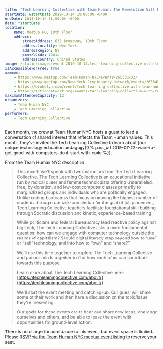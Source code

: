 ```yaml
---
title: "Tech Learning Collective with Team Human: The Revolution Will Be Self-Hosted"
startDate: &startDate 2019-10-14 19:00:00 -0400
endDate: 2019-10-14 21:00:00 -0400
date: *startDate
location:
    name: Meetup HQ, 10th Floor
    address:
        streetAddress: 632 Broadway, 10th Floor
        addressLocality: New York
        addressRegion: NY
        postalCode: 10012
        addressCountry: United States
image: /static/images/event.2019-10-14.tech-learning-collective-with-team-human-the-revolution-will-be-self-hosted.jpeg
isAccessibleForFree: true
sameAs:
    - https://www.meetup.com/Team-Human-NYC/events/265331433/
    - https://www.meetup.com/New-York-Cryptoparty-Network/events/265345134/
    - https://brokelyn.com/event/tech-learning-collective-with-team-human-the-revolution-will-be-self-hosted/
    - https://actionnetwork.org/events/tech-learning-collective-with-team-human-the-revolution-will-be-self-hosted
maximumAttendeeCapacity: 12
organizers:
    - Team Human NYC
    - Tech Learning Collective
performers:
    - Tech Learning Collective
---
```


Each month, the crew at Team Human NYC hosts a guest to lead a conversation of shared interest that reflects the Team Human values. This month, they&rsquo;ve invited the Tech Learning Collective to learn about [our unique technology education pedagogy]({% post_url 2019-07-22-want-to-get-good-with-computers-dont-start-with-code %}).

From the Team Human NYC description:

> This month we'll speak with two instructors from the Tech Learning Collective. The Tech Learning Collective is an educational initiative run by radical queer and femme technologists offering unparalleled, free, by-donation, and low-cost computer classes primarily to marginalized groups and individuals who are politically engaged. Unlike coding bootcamps that focus on moving the highest number of students through rote task-completion for the goal of job placement, Tech Learning Collective teachers facilitate foundational skill building through Socratic discussion and kinetic, experience-based training.
>
> While politicians and federal bureaucracy lead reactive policy against big-tech, The Tech Learning Collective asks a more fundamental question: how can we engage with computer technology outside the realms of capitalism? Should digital literacy step beyond how to &ldquo;use&rdquo; or &ldquo;sell&rdquo; technology, and into how to &ldquo;own&rdquo; and &ldquo;share?&rdquo;
>
> We&rsquo;ll use this time together to explore The Tech Learning Collective and put our minds together to find how each of us can contribute towards this purpose.
>
> Learn more about The Tech Learning Collective here: [https://techlearningcollective.com/about/](https://techlearningcollective.com/about/)
>
> We'll start the event meeting and catching-up. Our guest will share some of their work and then have a discussion on the topic/issue they're presenting.
>
> Our goals for these events are to hear and share new ideas, challenge ourselves and others, and be able to leave the event with opportunities for ground-level action.

There is no charge for admittance to this event, but event space is limited. Please [RSVP via the Team Human NYC meetup event listing](https://www.meetup.com/Team-Human-NYC/events/265331433/) to reserve your seat.
